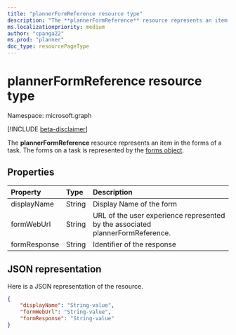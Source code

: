 ```yaml
---
title: "plannerFormReference resource type"
description: "The **plannerFormReference** resource represents an item in the forms of a task. The forms on a task is represented by the plannerFormsDictionary object."
ms.localizationpriority: medium
author: "cpanga22"
ms.prod: "planner"
doc_type: resourcePageType
---
```


# plannerFormReference resource type

Namespace: microsoft.graph

[!INCLUDE [beta-disclaimer](../../includes/beta-disclaimer.md)]

The **plannerFormReference** resource represents an item in the forms of a task. The forms on a task is represented by the [forms object](plannerFormsDictionary.md).

## Properties
| Property       | Type    |Description|
|:---------------|:--------|:----------|
|displayName|String|Display Name of the form|
|formWebUrl|String|URL of the user experience represented by the associated plannerFormReference.|
|formResponse|String|Identifier of the response|

## JSON representation
Here is a JSON representation of the resource.

<!-- {
  "blockType": "resource",
  "@odata.type": "microsoft.graph.plannerFormReference"
}-->

```json
{
    "displayName": "String-value",
    "formWebUrl": "String-value",
    "formResponse": "String-value"
}

```
